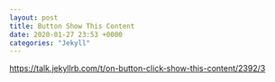 ```yaml
---
layout: post
title: Button Show This Content
date: 2020-01-27 23:53 +0000
categories: "Jekyll"
---
```

https://talk.jekyllrb.com/t/on-button-click-show-this-content/2392/3